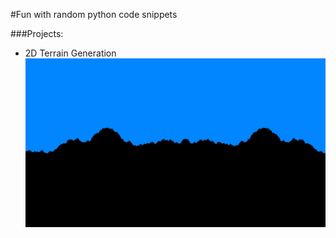 #Fun with random python code snippets 

###Projects:
- 2D Terrain Generation
![Terrain](https://github.com/bronzelion/fun_stuff/blob/master/terrain_hkchidam.jpg)